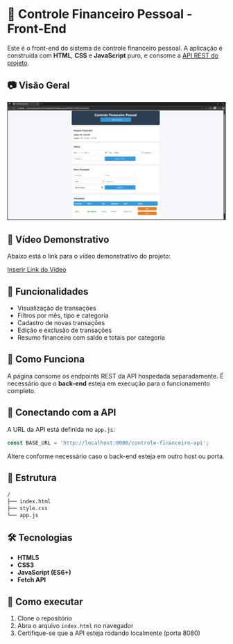 
# 💸 Controle Financeiro Pessoal - Front-End

Este é o front-end do sistema de controle financeiro pessoal. A aplicação é construída com **HTML**, **CSS** e **JavaScript** puro, e consome a [API REST do projeto](https://github.com/deividbrito/projetoDSW2---Back.git).

## 📷 Visão Geral

![Tela principal](images/screenshot.png)


## 🎥 Vídeo Demonstrativo

Abaixo está o link para o vídeo demonstrativo do projeto:

[Inserir Link do Vídeo](INSERIR)

## 🎯 Funcionalidades

- Visualização de transações
- Filtros por mês, tipo e categoria
- Cadastro de novas transações
- Edição e exclusão de transações
- Resumo financeiro com saldo e totais por categoria

## 🧠 Como Funciona

A página consome os endpoints REST da API hospedada separadamente. É necessário que o **back-end** esteja em execução para o funcionamento completo.

## 🔗 Conectando com a API

A URL da API está definida no `app.js`:

```js
const BASE_URL = 'http://localhost:8080/controle-financeiro-api';
```

Altere conforme necessário caso o back-end esteja em outro host ou porta.

## 📁 Estrutura

```
/
├── index.html
├── style.css
└── app.js
```

## 🛠 Tecnologias

- **HTML5**
- **CSS3**
- **JavaScript (ES6+)**
- **Fetch API**

## 🚀 Como executar

1. Clone o repositório
2. Abra o arquivo `index.html` no navegador
3. Certifique-se que a API esteja rodando localmente (porta 8080)
